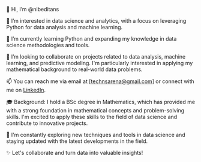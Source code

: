 👋 Hi, I’m @nibeditans

👀 I’m interested in data science and analytics, with a focus on leveraging Python for data analysis and machine learning.

🌱 I’m currently learning Python and expanding my knowledge in data science methodologies and tools.

💞️ I’m looking to collaborate on projects related to data analysis, machine learning, and predictive modeling. 
    I'm particularly interested in applying my mathematical background to real-world data problems.

📫 You can reach me via email at [technsarena@gmail.com] or connect with me on [LinkedIn](https://www.linkedin.com/in/ns-nibedita-sahu/).

🎓 Background: I hold a BSc degree in Mathematics, which has provided me with a strong foundation in mathematical concepts and problem-solving skills. 
    I'm excited to apply these skills to the field of data science and contribute to innovative projects.

🔭 I'm constantly exploring new techniques and tools in data science and staying updated with the latest developments in the field.

✨ Let's collaborate and turn data into valuable insights!


<!---
nibeditans/nibeditans is a ✨ special ✨ repository because its `README.md` (this file) appears on your GitHub profile.
You can click the Preview link to take a look at your changes.
--->
